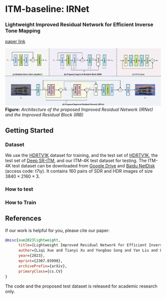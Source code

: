 # ITM-baseline: IRNet

### Lightweight Improved Residual Network for Efficient Inverse Tone Mapping
[paper link](https://arxiv.org/abs/2307.03998)

![image](https://github.com/ThisisVikki/ITM-baseline/blob/main/figure/Net%26block_structure_newcrop.png)
**Figure:** *Architecture of the proposed Improved Residual Network (IRNet) and the Improved Residual Block (IRB)*

## Getting Started
### Dataset
We use the [HDRTV1K](https://github.com/chxy95/HDRTVNet#configuration) dataset for training, and the test set of [HDRTV1K](https://github.com/chxy95/HDRTVNet#configuration), the test set of [Deep SR-ITM](https://github.com/sooyekim/Deep-SR-ITM), and our ITM-4K test dataset for testing. The ITM-4K test dataset can be downloaded from [Google Drive](https://drive.google.com/file/d/1AJqz2ILR9XD_UO4lFklBOoKpj4ZOrRmo/view?usp=drive_link) and [Baidu NetDisk](https://pan.baidu.com/s/1KK9s6DU-ZAKIEydMnFfClQ) (access code: t7iy). It contains 160 pairs of SDR and HDR images of size $3840\times2160\times3$.

### How to test

### How to Train

## References
If our work is helpful for you, please cite our paper:
```BibTeX
@misc{xue2023lightweight,
      title={Lightweight Improved Residual Network for Efficient Inverse Tone Mapping}, 
      author={Liqi Xue and Tianyi Xu and Yongbao Song and Yan Liu and Lei Zhang and Xiantong Zhen and Jun Xu},
      year={2023},
      eprint={2307.03998},
      archivePrefix={arXiv},
      primaryClass={cs.CV}
}
```
The code and the proposed test dataset is released for academic research only.
